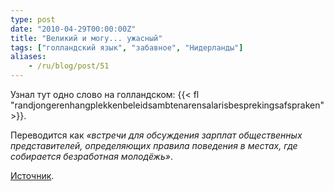 ```yaml
---
type: post
date: "2010-04-29T00:00:00Z"
title: "Великий и могу... ужасный"
tags: ["голландский язык", "забавное", "Нидерланды"]
aliases:
    - /ru/blog/post/51
---
```


Узнал тут одно слово на голландском: {{< fl "randjongerenhangplekkenbeleidsambtenarensalarisbesprekingsafspraken" >}}.

Переводится как *«встречи для обсуждения зарплат общественных представителей, определяющих правила поведения в местах, где собирается безработная молодёжь»*.

[Источник](http://en.wikibooks.org/wiki/Dutch/Lesson_7).

